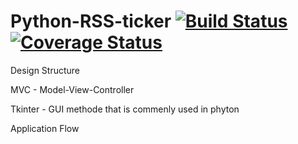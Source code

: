 # Python-RSS-ticker  [![Build Status](https://travis-ci.com/int-thumbWar-1-2-3-4/Python-RSS-ticker.svg?branch=development)](https://travis-ci.com/int-thumbWar-1-2-3-4/Python-RSS-ticker) [![Coverage Status](https://coveralls.io/repos/github/int-thumbWar-1-2-3-4/Python-RSS-ticker/badge.svg?branch=development)](https://coveralls.io/github/int-thumbWar-1-2-3-4/Python-RSS-ticker?branch=development)

Design Structure

MVC - Model-View-Controller

Tkinter - GUI methode that is commenly used in phyton

Application Flow 
